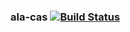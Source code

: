 ### ala-cas   [![Build Status](https://travis-ci.org/AtlasOfLivingAustralia/ala-cas.svg?branch=jasig-cas-4.0.1-update)](https://github.com/AtlasOfLivingAustralia/ala-cas/tree/jasig-cas-4.0.1-update)
